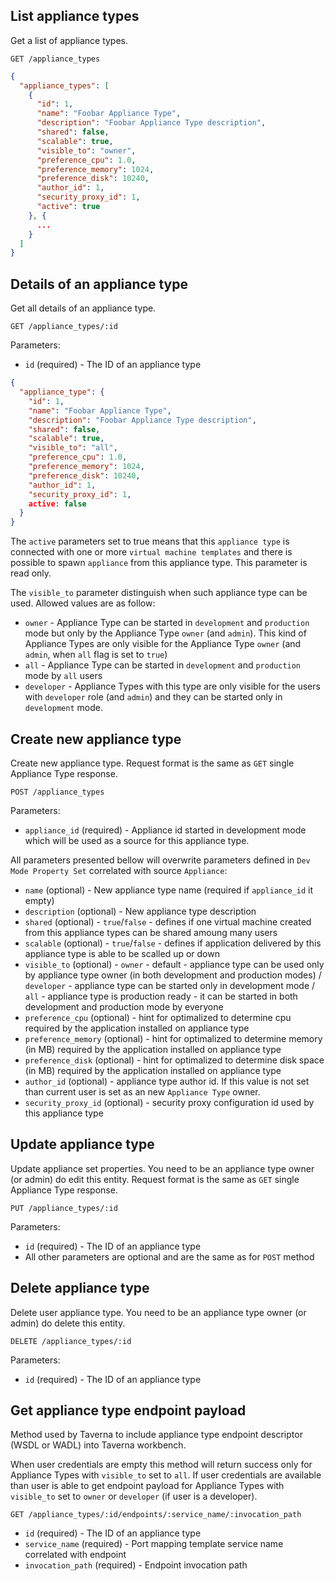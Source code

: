 ## List appliance types

Get a list of appliance types.

```
GET /appliance_types
```

```json
{
  "appliance_types": [
    {
      "id": 1,
      "name": "Foobar Appliance Type",
      "description": "Foobar Appliance Type description",
      "shared": false,
      "scalable": true,
      "visible_to": "owner",
      "preference_cpu": 1.0,
      "preference_memory": 1024,
      "preference_disk": 10240,
      "author_id": 1,
      "security_proxy_id": 1,
      "active": true
    }, {
      ...
    }
  ]
}
```

## Details of an appliance type

Get all details of an appliance type.

```
GET /appliance_types/:id
```

Parameters:

+ `id` (required) - The ID of an appliance type

```json
{
  "appliance_type": {
    "id": 1,
    "name": "Foobar Appliance Type",
    "description": "Foobar Appliance Type description",
    "shared": false,
    "scalable": true,
    "visible_to": "all",
    "preference_cpu": 1.0,
    "preference_memory": 1024,
    "preference_disk": 10240,
    "author_id": 1,
    "security_proxy_id": 1,
    active: false
  }
}
```

The `active` parameters set to true means that this `appliance type` is connected with one or more `virtual machine templates` and there is possible to spawn `appliance` from this appliance type. This parameter is read only.

<a name="visible_to"></a> The `visible_to` parameter distinguish when such appliance type can be used. Allowed values are as follow:

+ `owner` - Appliance Type can be started in `development` and `production` mode but only by the Appliance Type `owner` (and `admin`). This kind of Appliance Types are only visible for the Appliance Type `owner` (and `admin`, when `all` flag is set to `true`)
+ `all` - Appliance Type can be started in `development` and `production` mode by `all` users
+ `developer` - Appliance Types with this type are only visible for the users with `developer` role (and `admin`) and they can be started only in `development` mode.

## Create new appliance type

Create new appliance type. Request format is the same as `GET` single Appliance Type response.

```
POST /appliance_types
```

Parameters:

+ `appliance_id` (required) - Appliance id started in development mode which will be used as a source for this appliance type.

All parameters presented bellow will overwrite parameters defined in `Dev Mode Property Set` correlated with source `Appliance`:

+ `name` (optional) - New appliance type name (required if `appliance_id` it empty)
+ `description` (optional) - New appliance type description
+ `shared` (optional) - `true`/`false` - defines if one virtual machine created from this appliance types can be shared amoung many users
+ `scalable` (optional) - `true`/`false` - defines if application delivered by this appliance type is able to be scalled up or down
+ `visible_to` (optional) - `owner` - default - appliance type can be used only by appliance type owner (in both development and production modes) / `developer` - appliance type can be started only in development mode / `all` - appliance type is production ready - it can be started in both development and production mode by everyone
+ `preference_cpu` (optional) - hint for optimalized to determine cpu required by the application installed on appliance type
+ `preference_memory` (optional) - hint for optimalized to determine memory (in MB) required by the application installed on appliance type
+ `preference_disk` (optional) - hint for optimalized to determine disk space (in MB) required by the application installed on appliance type
+ `author_id` (optional) - appliance type author id. If this value is not set than current user is set as an new `Appliance Type` owner.
+ `security_proxy_id` (optional) - security proxy configuration id used by this appliance type

## Update appliance type

Update appliance set properties. You need to be an appliance type owner (or admin) do edit this entity. Request format is the same as `GET` single Appliance Type response.

```
PUT /appliance_types/:id
```

Parameters:

+ `id` (required) - The ID of an appliance type
+ All other parameters are optional and are the same as for `POST` method

## Delete appliance type

Delete user appliance type. You need to be an appliance type owner (or admin) do delete this entity.

```
DELETE /appliance_types/:id
```

Parameters:

+ `id` (required) - The ID of an appliance type

## Get appliance type endpoint payload

Method used by Taverna to include appliance type endpoint descriptor (WSDL or WADL) into Taverna workbench.

When user credentials are empty this method will return success only for Appliance Types with `visible_to` set to `all`. If user credentials are available than user is able to get endpoint payload for Appliance Types with `visible_to` set to `owner` or `developer` (if user is a developer).

```
GET /appliance_types/:id/endpoints/:service_name/:invocation_path
```

+ `id` (required) - The ID of an appliance type
+ `service_name` (required) - Port mapping template service name correlated with endpoint
+ `invocation_path` (required) - Endpoint invocation path